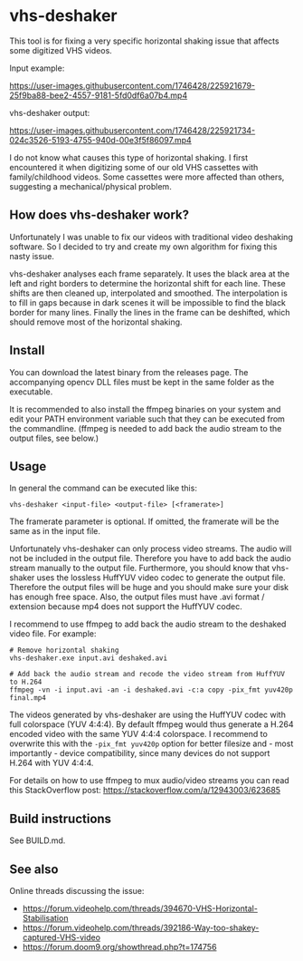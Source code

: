 # vhs-deshaker

This tool is for fixing a very specific horizontal shaking issue that affects some digitized VHS videos.

Input example:

https://user-images.githubusercontent.com/1746428/225921679-25f9ba88-bee2-4557-9181-5fd0df6a07b4.mp4

vhs-deshaker output:

https://user-images.githubusercontent.com/1746428/225921734-024c3526-5193-4755-940d-00e3f5f86097.mp4

I do not know what causes this type of horizontal shaking. I first encountered it when digitizing some of our old VHS cassettes with family/childhood videos. Some cassettes were more affected than others, suggesting a mechanical/physical problem.

## How does vhs-deshaker work?

Unfortunately I was unable to fix our videos with traditional video deshaking software. So I decided to try and create my own algorithm for fixing this nasty issue.

vhs-deshaker analyses each frame separately. It uses the black area at the left and right borders to determine the horizontal shift for each line. These shifts are then cleaned up, interpolated and smoothed. The interpolation is to fill in gaps because in dark scenes it will be impossible to find the black border for many lines. Finally the lines in the frame can be deshifted, which should remove most of the horizontal shaking.

## Install

You can download the latest binary from the releases page. The accompanying opencv DLL files must be kept in the same folder as the executable.

It is recommended to also install the ffmpeg binaries on your system and edit your PATH environment variable such that they can be executed from the commandline. (ffmpeg is needed to add back the audio stream to the output files, see below.)

## Usage

In general the command can be executed like this:

    vhs-deshaker <input-file> <output-file> [<framerate>]

The framerate parameter is optional. If omitted, the framerate will be the same as in the input file.

Unfortunately vhs-deshaker can only process video streams. The audio will not be included in the output file. Therefore you have to add back the audio stream manually to the output file. Furthermore, you should know that vhs-shaker uses the lossless HuffYUV video codec to generate the output file. Therefore the output files will be huge and you should make sure your disk has enough free space. Also, the output files must have .avi format / extension because mp4 does not support the HuffYUV codec.

I recommend to use ffmpeg to add back the audio stream to the deshaked video file. For example:

    # Remove horizontal shaking
    vhs-deshaker.exe input.avi deshaked.avi

    # Add back the audio stream and recode the video stream from HuffYUV to H.264
    ffmpeg -vn -i input.avi -an -i deshaked.avi -c:a copy -pix_fmt yuv420p final.mp4

The videos generated by vhs-deshaker are using the HuffYUV codec with full colorspace (YUV 4:4:4). By default ffmpeg would thus generate a H.264 encoded video with
the same YUV 4:4:4 colorspace. I recommend to overwrite this with the ``-pix_fmt yuv420p`` option for better filesize and - most importantly - device compatibility,
since many devices do not support H.264 with YUV 4:4:4.

For details on how to use ffmpeg to mux audio/video streams you can read this StackOverflow post: https://stackoverflow.com/a/12943003/623685

## Build instructions

See BUILD.md.

## See also

Online threads discussing the issue:
- https://forum.videohelp.com/threads/394670-VHS-Horizontal-Stabilisation
- https://forum.videohelp.com/threads/392186-Way-too-shakey-captured-VHS-video
- https://forum.doom9.org/showthread.php?t=174756
